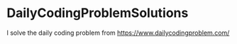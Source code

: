 # DailyCodingProblemSolutions
 I solve the daily coding problem from https://www.dailycodingproblem.com/
